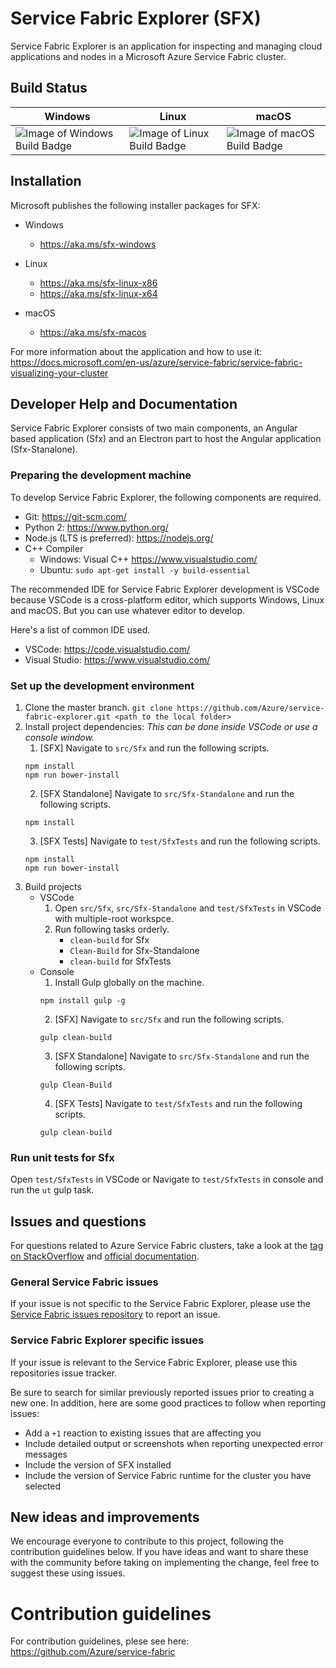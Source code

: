 # Service Fabric Explorer (SFX)

Service Fabric Explorer is an application for inspecting and managing cloud applications and nodes in a Microsoft Azure Service Fabric cluster.

## Build Status
Windows | Linux | macOS
------------ | ------------- | -------------
![Image of Windows Build Badge](https://msazure.visualstudio.com/_apis/public/build/definitions/b32aa71e-8ed2-41b2-9d77-5bc261222004/17273/badge) | ![Image of Linux Build Badge](https://msazure.visualstudio.com/_apis/public/build/definitions/b32aa71e-8ed2-41b2-9d77-5bc261222004/17274/badge) | ![Image of macOS Build Badge](https://msazure.visualstudio.com/_apis/public/build/definitions/b32aa71e-8ed2-41b2-9d77-5bc261222004/18832/badge) 

## Installation

Microsoft publishes the following installer packages for SFX:

- Windows
  - https://aka.ms/sfx-windows

- Linux
  - https://aka.ms/sfx-linux-x86
  - https://aka.ms/sfx-linux-x64

- macOS
  - https://aka.ms/sfx-macos

For more information about the application and how to use it: https://docs.microsoft.com/en-us/azure/service-fabric/service-fabric-visualizing-your-cluster

## Developer Help and Documentation

Service Fabric Explorer consists of two main components, an Angular based application (Sfx) and an Electron part to host the Angular application (Sfx-Stanalone).

### Preparing the development machine

To develop Service Fabric Explorer, the following components are required.

* Git: https://git-scm.com/
* Python 2: https://www.python.org/
* Node.js (LTS is preferred): https://nodejs.org/
* C++ Compiler
   * Windows: Visual C++ https://www.visualstudio.com/
   * Ubuntu: `sudo apt-get install -y build-essential`

The recommended IDE for Service Fabric Explorer development is VSCode because VSCode is a cross-platform editor, which supports Windows, Linux and macOS. But you can use whatever editor to develop. 

Here's a list of common IDE used.
* VSCode: https://code.visualstudio.com/ 
* Visual Studio: https://www.visualstudio.com/

### Set up the development environment

1. Clone the master branch.
`git clone https://github.com/Azure/service-fabric-explorer.git <path to the local folder>`
2. Install project dependencies: *This can be done inside VSCode or use a console window.*
   1. [SFX] Navigate to `src/Sfx` and run the following scripts.
   ```Shell
   npm install
   npm run bower-install
   ```
   2. [SFX Standalone] Navigate to `src/Sfx-Standalone` and run the following scripts.
   ```Shell
   npm install
   ```
   3. [SFX Tests] Navigate to `test/SfxTests` and run the following scripts.
   ```Shell
   npm install
   npm run bower-install
   ```
3. Build projects
   * VSCode
      1. Open `src/Sfx`, `src/Sfx-Standalone` and `test/SfxTests` in VSCode with multiple-root workspce.
      2. Run following tasks orderly.
         * `clean-build` for Sfx
         * `Clean-Build` for Sfx-Standalone
         * `clean-build` for SfxTests
   * Console
      1. Install Gulp globally on the machine.
      ```Shell
      npm install gulp -g
      ```
      2. [SFX] Navigate to `src/Sfx` and run the following scripts.
      ```Shell
      gulp clean-build
      ```
      3. [SFX Standalone] Navigate to `src/Sfx-Standalone` and run the following scripts.
      ```Shell
      gulp Clean-Build
      ```
      4. [SFX Tests] Navigate to `test/SfxTests` and run the following scripts.
      ```Shell
      gulp clean-build
      ```

### Run unit tests for Sfx

Open `test/SfxTests` in VSCode or Navigate to `test/SfxTests` in console and run the `ut` gulp task.

## Issues and questions

For questions related to Azure Service Fabric clusters, take a look at the [tag on StackOverflow](https://stackoverflow.com/questions/tagged/azure-service-fabric)
and [official documentation](https://docs.microsoft.com/en-us/azure/service-fabric/).

### General Service Fabric issues

If your issue is not specific to the Service Fabric Explorer, please use the [Service Fabric issues repository](https://github.com/Azure/service-fabric-issues/issues) to report an issue.

### Service Fabric Explorer specific issues

If your issue is relevant to the Service Fabric Explorer, please use this repositories issue tracker.

Be sure to search for similar previously reported issues prior to creating a new one.
In addition, here are some good practices to follow when reporting issues:

- Add a `+1` reaction to existing issues that are affecting you
- Include detailed output or screenshots when reporting unexpected error messages
- Include the version of SFX installed
- Include the version of Service Fabric runtime for the cluster you have selected

## New ideas and improvements

We encourage everyone to contribute to this project, following the contribution guidelines below. If you have ideas and want to share these with the community before taking on implementing the change, feel free to suggest these using issues.

# Contribution guidelines

For contribution guidelines, plese see here: https://github.com/Azure/service-fabric

